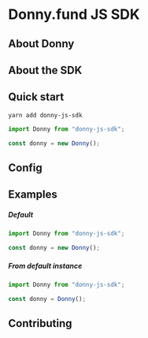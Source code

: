 # Donny.fund JS SDK

## About Donny

## About the SDK

## Quick start

```
yarn add donny-js-sdk
```

```js
import Donny from "donny-js-sdk";

const donny = new Donny();
```

## Config

## Examples

##### Default

```js
import Donny from "donny-js-sdk";

const donny = new Donny();
```

##### From default instance

```js
import Donny from "donny-js-sdk";

const donny = Donny();
```

## Contributing
